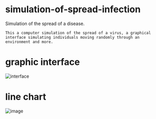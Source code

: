 # simulation-of-spread-infection
Simulation of the spread of a disease.

``This a computer simulation of the spread of a virus, a graphical interface simulating individuals moving randomly through an environment and more.`` 

# graphic interface
![interface](https://user-images.githubusercontent.com/96754248/174905795-b383c38c-6324-4ef0-83c5-05f5676be3b5.gif)

# line chart
![image](https://user-images.githubusercontent.com/96754248/174906253-1ee3ddc4-acc0-4ae4-ac15-ff4ce54865a9.png)
